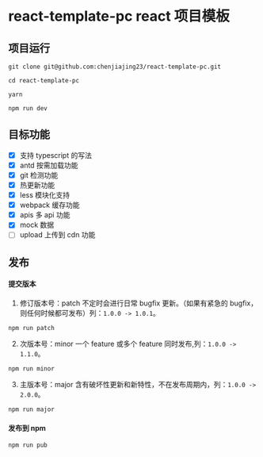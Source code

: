 # react-template-pc react 项目模板

## 项目运行

```shell
git clone git@github.com:chenjiajing23/react-template-pc.git

cd react-template-pc

yarn

npm run dev

```

## 目标功能

- [x] 支持 typescript 的写法
- [x] antd 按需加载功能
- [x] git 检测功能
- [x] 热更新功能
- [x] less 模块化支持
- [x] webpack 缓存功能
- [x] apis 多 api 功能
- [x] mock 数据
- [ ] upload 上传到 cdn 功能

## 发布

#### 提交版本

1. 修订版本号：patch 不定时会进行日常 bugfix 更新。（如果有紧急的 bugfix，则任何时候都可发布）列：`1.0.0 -> 1.0.1`。

```shell
npm run patch
```

2. 次版本号：minor 一个 feature 或多个 feature 同时发布,列：`1.0.0 -> 1.1.0`。

```shell
npm run minor
```

3. 主版本号：major 含有破坏性更新和新特性，不在发布周期内，列：`1.0.0 -> 2.0.0`。

```shell
npm run major
```

#### 发布到 npm

```shell
npm run pub
```
